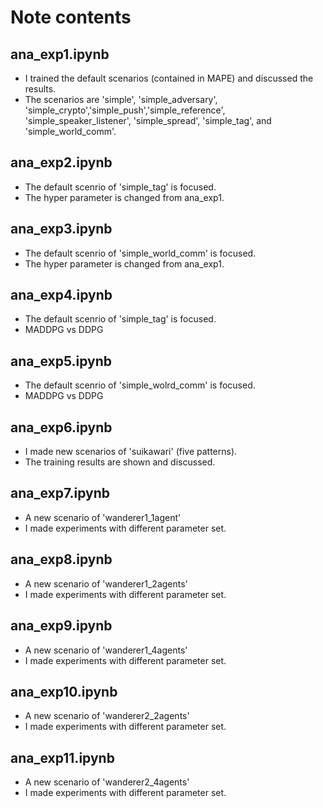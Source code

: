 # Note contents

## ana_exp1.ipynb
- I trained the default scenarios (contained in MAPE) and discussed the results.
- The scenarios are 'simple', 'simple_adversary', 'simple_crypto','simple_push','simple_reference', 'simple_speaker_listener', 'simple_spread', 'simple_tag', and 'simple_world_comm'.

## ana_exp2.ipynb
- The default scenrio of 'simple_tag' is focused.
- The hyper parameter is changed from ana_exp1.

## ana_exp3.ipynb
- The default scenrio of 'simple_world_comm' is focused.
- The hyper parameter is changed from ana_exp1.

## ana_exp4.ipynb
- The default scenrio of 'simple_tag' is focused.
- MADDPG vs DDPG

## ana_exp5.ipynb
- The default scenrio of 'simple_wolrd_comm' is focused.
- MADDPG vs DDPG

## ana_exp6.ipynb
- I made new scenarios of 'suikawari' (five patterns).
- The training results are shown and discussed.

## ana_exp7.ipynb
- A new scenario of 'wanderer1_1agent'
- I made experiments with different parameter set.

## ana_exp8.ipynb
- A new scenario of 'wanderer1_2agents'
- I made experiments with different parameter set.

## ana_exp9.ipynb
- A new scenario of 'wanderer1_4agents'
- I made experiments with different parameter set.

## ana_exp10.ipynb
- A new scenario of 'wanderer2_2agents'
- I made experiments with different parameter set.

## ana_exp11.ipynb
- A new scenario of 'wanderer2_4agents'
- I made experiments with different parameter set.
